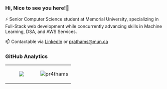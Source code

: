 ### **Hi, Nice to see you here!👋**

⚡ Senior Computer Science student at Memorial University, specializing in Full-Stack web development while concurrently advancing skills in Machine Learning, DSA, and AWS Services.

📫 Contactable via [LinkedIn](https://www.linkedin.com/in/pr4thams/) or <prathams@mun.ca>

### GitHub Analytics
<table width="100%" border="0">
    <tr>
        <td width="50%">
            <p align="center">
                <img src="https://github-readme-streak-stats.herokuapp.com/?user=pr4thams&theme=dark" />
                <br />
            </p>
        </td>
        <td>
            <p align="center">
                <img src="https://github-readme-stats.vercel.app/api/top-langs?username=pr4thams&show_icons=true&locale=en&layout=compact&theme=dark" alt="pr4thams" />
            </p>
        </td>
    </tr>
</table>



<!-- <table><tr><td>
    
<!-- ### Frontend
<div align="center">
<a href="https://skillicons.dev">
<img src="https://skillicons.dev/icons?i=html,css,javascript,typescript,react,tailwind,bootstrap&perline=4" />
</a>
</div>
    
</td>
<td>
    
### Backend
<div align="center">
<a href="https://skillicons.dev">
<img src="https://skillicons.dev/icons?i=nextjs,nodejs,mysql,mongodb&perline=4" />
</a>
</div>
    
</td>
<td>
    
### Cloud Technologies
<div align="center">
<a href="https://skillicons.dev">
<img src="https://skillicons.dev/icons?i=aws,vercel,heroku&perline=4" />
</a>
</div> -->
